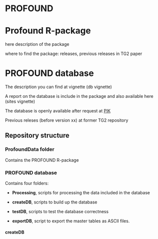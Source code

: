 # PROFOUND

# Profound R-package

here description of the package

where to find the package: releases, previous releases in TG2 paper

# PROFOUND database


The description you can find at vignette (db vignette)

A report on the database is include in the package and also available here (sites vignette)


The database is openly available after request at [PIK](http://pmd.gfz-potsdam.de/panmetaworks/review/8993fe318f6828555d421a3a86c47f80a410ffaba6120fe0de97de1d02a3bdfc-pik/)

Previous releses (before version xx) at former TG2 repository




## Repository structure

### ProfoundData folder

Contains the PROFOUND R-package

### PROFOUND database

Contains four folders:

- **Processing**, scripts for processing the data included in the database

- **createDB**, scripts to build up the database

- **testDB**, scripts to test the database correctness

- **exportDB**, script to export the master tables as ASCII files.



#### createDB
